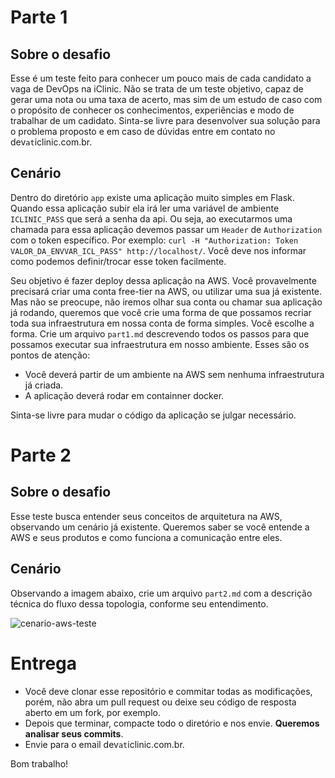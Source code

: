 # Parte 1

## Sobre o desafio

Esse é um teste feito para conhecer um  pouco mais de cada candidato a vaga de DevOps na iClinic. Não se trata de um teste objetivo, capaz de gerar uma nota ou uma taxa de acerto, mas sim de um estudo de caso com o propósito de conhecer os conhecimentos, experiências e modo de trabalhar de um cadidato. Sinta-se livre para desenvolver sua solução para o problema proposto e em caso de dúvidas entre em contato no dev`at`iclinic.com.br.

## Cenário

Dentro do diretório `app` existe uma aplicação muito simples em Flask. Quando essa aplicação  subir ela irá ler uma variável de ambiente `ICLINIC_PASS` que será a senha da api. Ou seja, ao executarmos uma chamada para essa aplicação devemos passar um `Header` de  `Authorization` com o token específico. Por exemplo: `curl -H "Authorization: Token VALOR_DA_ENVVAR_ICL_PASS" http://localhost/`. Você deve nos informar como podemos definir/trocar esse token facilmente.

Seu objetivo é fazer deploy dessa aplicação na AWS. Você provavelmente precisará criar uma conta free-tier na AWS, ou utilizar uma sua já existente. Mas não se preocupe, não iremos olhar sua conta ou chamar sua aplicação já rodando, queremos que você crie uma forma de que possamos recriar toda sua infraestrutura em nossa conta de forma simples. Você escolhe a forma. Crie um arquivo `part1.md` descrevendo todos os passos para que possamos executar sua infraestrutura em nosso ambiente. Esses são os pontos de atenção:

* Você deverá partir de um ambiente na AWS sem nenhuma infraestrutura já criada.
* A aplicação deverá rodar em containner docker.

Sinta-se livre para mudar o código da aplicação se julgar necessário.

# Parte 2

## Sobre o desafio

Esse teste busca entender seus conceitos de arquitetura na AWS, observando um cenário já existente. Queremos saber se você entende a AWS e seus produtos e como funciona a comunicação entre eles.

## Cenário 

Observando a imagem abaixo, crie um arquivo `part2.md` com a descrição técnica do fluxo dessa topologia, conforme seu entendimento.

![cenario-aws-teste]()

# Entrega

* Você deve clonar esse repositório e commitar todas as modificações, porém, não abra um pull request ou deixe seu código de resposta aberto em um fork, por exemplo.
* Depois que terminar, compacte todo o diretório e nos envie. **Queremos analisar seus commits**.
* Envie para o email dev`at`iclinic.com.br.


Bom trabalho!

